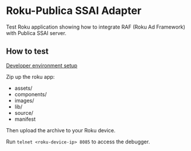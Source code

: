 # Roku-Publica SSAI Adapter

Test Roku application showing how to integrate RAF (Roku Ad Framework) with Publica SSAI server.

## How to test

[Developer environment setup](https://developer.roku.com/docs/developer-program/getting-started/developer-setup.md)

Zip up the roku app:
  - assets/
  - components/
  - images/
  - lib/
  - source/
  - manifest

Then upload the archive to your Roku device.

Run `telnet <roku-device-ip> 8085` to access the debugger.
